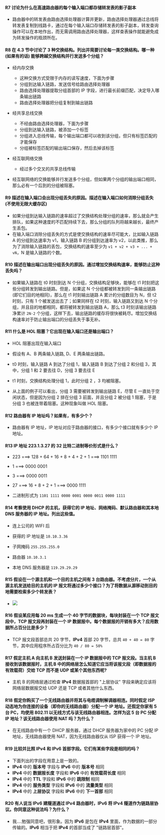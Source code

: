 #### R7 讨论为什么在高速路由器的每个输入端口都存储转发表的影子副本

  * 路由器中的转发表由路由选择处理器计算并更新，路由选择处理器通过总线将转发表复制到线路卡，通过在每个输入端口存储转发表的影子副本，转发查询操作可以在本地作出，而无需调用路由选择处理器，这样查表操作就能避免成为转发操作的瓶颈所在。

#### R8 在 4.3 节中讨论了 3 种交换结构。列出并简要讨论每一类交换结构。哪一种 (如果有的话) 能够跨越交换结构并行发送多个分组？

  * 经内存交换
  	 * 这种交换方式受限于内存的读写速度，下面为步骤
  	 * 分组到达输入链路，发送信号给路由选择处理器
  	 * 路由选择处理器提取分组首部的 IP 字段，进行最长前缀匹配，决定导入哪条输出链路
  	 * 路由选择处理器把分组复制到输出链路

  * 经共享总线交换
  	* 不经由路由选择处理器，下面为步骤
  	* 分组到达输入链路，被添加一个标签
  	* 分组进入总线传输，每个输出端口都可以收到该分组，但只有标签匹配的才能保存
  	* 分组被标签匹配的输出端口保存，然后去掉该标签

  * 经互联网络交换
  	* 经过多个交叉的共享总线传输
  	
  * 经互联网络的交换能够并行发送多个分组，但如果两个分组的输出端口相同，那么必有一个后到的分组被阻塞。
  
 #### R9 描述在输入端口会出现分组丢失的原因。描述在输入端口如何消除分组丢失 (不使用无限大缓存区)
 
   * 如果分组到达输入链路的速率超过了交换结构处理分组的速率，那么就会产生排队，如果这种速度的不匹配持续下去，那么分组的队列将越来越长，最终产生丢包。
   * 在输入端口消除分组丢失的方式是使交换结构的速率尽可能大，比如输入链路 A 的分组到达速率为 v1，输入链路 B 的分组到达速率为 v2，以此类推，那么为了消除输入链路的丢包，交换结构的速率至少为 `v1 + v2 + v3 + ... + vN`，N 是输入链路的个数。

#### R10 描述在输出端口出现分组丢失的原因。通过增加交换结构速率，能够防止这种丢失吗？

  * 如果输入链路在 t0 时刻到达 N 个分组，交换结构足够快，能够在 t1 时刻把这些分组转发到输出链路。但是，如果这 N 个分组都被转发到同一条输出链路(即它们目的地相同)，那么在 t1 时刻输出链路 A 累计的分组数目为 N，但 t2 时刻，只有 1 个被发送出去了；如果同样在 t2 时刻，输入链路又到达 N 个分组，并且目的地都相同，都将被转发到输出链路 A，那么 t3 时刻该输出链路净累计 `2N-2` 个分组，这样下去，输出链路的缓存将很快被耗尽。增加交换结构速率对于防止输出端口的分组丢失于事无补。
  
#### R11 什么是 HOL 阻塞？它出现在输入端口还是输出端口？

  * HOL 阻塞出现在输入端口
  
  * 假设有 A、B 两条输入链路, D、E 两条输出链路。
  * t0 时刻，输入链路 A 到达了分组 1，输入链路 B 到达了分组 2 和分组 3，其中，分组 1 和 2 要去往 D，分组 3 要去往 E 
  * t1 时刻，交换结构处理分组 1，此时分组 2 ，3 均被阻塞。
  * 从上面的例子可以看出，分组 3 需要被转发到输出链路 E，尽管 E 一直处于空闲状态，但是因为分组 2 排在分组 3 前面，并且分组 2 被分组 1 阻塞，于是分组 3 也被连带着阻塞。这种现象叫做 HOL 阻塞。
  
#### R12 路由器有 IP 地址吗？如果有，有多少个？

  * 路由器有 IP 地址，IP 地址对应于路由器的接口，有多少个接口就有多少个 IP 地址。

#### R13 IP 地址 223.1.3.27 的 32 比特二进制等价形式是什么？

  * 223 ===> 128 + 64 + 16 + 8 + 4 + 2 + 1 ===> 1101 1111

  * 1 ===> 0000 0001

  * 3 ===> 0000 0011 

  * 27 ===> 16 + 8 + 2 + 1 ===> 0000 1111

  * 二进制形式为 `1101 1111 0000 0001 0000 0011 0000 1111`

#### R14 考察使用 DHCP 的主机，获得它的 IP 地址、网络掩码、默认路由器和其本地 DNS 服务器的 IP 地址。列出这些值。

  * 连上公司的 WIFI 后

  * 获得的 IP 地址是 `10.10.3.36`
  * 子网掩码 `255.255.255.0`
  * 路由器 `10.10.3.1`
  * 本地 DNS 服务器是 `119.29.29.29`
  
#### R15 假设在一个源主机和一个目的主机之间有 3 台路由器。不考虑分片，一个从源主机发送给目的主机的 IP 报文将通过多少个接口？为了将数据从源移动到目的地需要检索多少个转发表？

  * ![](https://github.com/YangXiaoHei/Networking/blob/master/04%20网络层/images/r15.png)
  
 
#### R16 假设某应用每 20 ms 生成一个 40 字节的数据块，每块封装在一个 TCP 报文段中，TCP 报文段再封装在一个 IP 数据报中。每个数据报的开销有多大？应用数据所占百分比是多少？

   * TCP 报文段首部总共 20 字节，**IPv4** 首部 20 字节，总共 `40 + 40 = 80` 字节，其中应用程序所占百分比为 `40 / 80 = 50%`

#### R17 假定主机 A 向主机 B 发送封装在一个 IP 数据报中的 TCP 报文段。当主机 B 接收到该数据报时，主机 B 中的网络层怎么知道它应当将该报文段（即数据报的有效载荷）交给 TCP 而不是 UDP 或某个其他东西呢?

* 主机 B 的网络层通过检查 **IPv4** 数据报首部的 "上层协议" 字段来确定应该将网络层数据报交给 UDP 还是 TCP 或者其他什么东西。

#### R18 假定你购买了一个无线路由器并将其与电缆调制解调器相连。同时假定 ISP 动态地为你连接的设备（即你的无线路由器）分配一个 IP 地址。还假定你家有 5 台 PC，均使用 802.11 以无线方式与该无线路由器相连。怎样为这 5 台 PC 分配 IP 地址？该无线路由器使用 NAT 吗？为什么？

  * 在无线路由中有一个 DHCP 服务器，通过 DHCP 服务器为家中的 PC 分配 IP 地址，无线路由器使用 NAT，因为无线路由器仅从 ISP 获得一个 IP 地址。
  
#### R19 比较并比照 **IPv4** 和 **IPv6** 首部字段。它们有某些字段是相同的吗？
  * 下面列出的字段在用意上是一致的。
  * **IPv4** 中的 **版本号** 字段与 **IPv6** 中的 **版本号**  相同
  * **IPv4** 中的 **数据报长度** 字段和 **IPv6** 中的 **有效载荷长度** 相同
  * **IPv4** 中的 **TTL** 字段和 **IPv6** 中的 **跳限制** 相同
  * **IPv4** 中的 **服务类型** 字段和 **IPv6** 中的 **流量类型** 相同
  * **IPv4** 中的 **上层协议** 字段和 **IPv6** 中的 **下一首部** 相同
  
#### R20 有人说当 **IPv6** 建隧道通过 **IPv4** 路由器时，**IPv6** 将 **IPv4** 隧道作为链路层协议。你同意这种说法吗？为什么？

 *  我....勉强同意吧，很形象。因为 **IPv6** 是包在 **IPv4** 里面，作为数据的一部分传输的。**IPv6** 相当于把 **IPv4** 的首部当成了 "链路层首部"。


  
  
  
  
  
  
  
  
  
  
  
  
  
  
  
